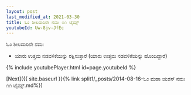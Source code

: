 ```yaml
---
layout: post
last_modified_at: 2021-03-30
title: ಓಂ ಶೀಲದಾರಿನೇ ನಮಃ ೧೧ ಟೈಮ್ಸ್
youtubeId: Uw-8jv-JfEc
---
```

 
 
 ಓಂ ಶೀಲದಾರಿನೇ ನಮಃ  
 
 -  ಯಾರು ಉತ್ತಮ ನಡವಳಿಕೆಯನ್ನು ರಕ್ಷಿಸುತ್ತಾರೆ (ಯಾರು ಉತ್ತಮ ನಡವಳಿಕೆಯನ್ನು ಹೊಂದಿದ್ದಾರೆ) 
 
  
 
  
 
 
 
 
 
 


{% include youtubePlayer.html id=page.youtubeId %}
 
[Next]({{ site.baseurl }}{% link  split1/_posts/2014-08-16-ಓಂ ಮಹಾ ಯಶಸ್ ನಮಃ ೧೧ ಟೈಮ್ಸ್.md%})
 
